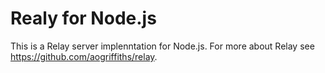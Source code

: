 Realy for Node.js
=================

This is a Relay server implenntation for Node.js. For more about Relay see https://github.com/aogriffiths/relay.